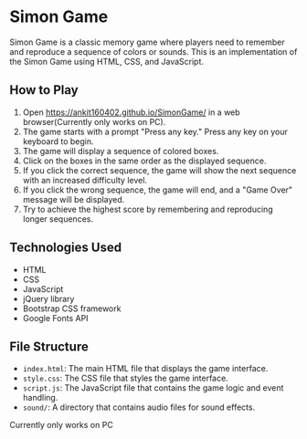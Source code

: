 # Simon Game

Simon Game is a classic memory game where players need to remember and reproduce a sequence of colors or sounds. This is an implementation of the Simon Game using HTML, CSS, and JavaScript.

## How to Play

1. Open https://ankit160402.github.io/SimonGame/  in a web browser(Currently only works on PC).
2. The game starts with a prompt "Press any key." Press any key on your keyboard to begin.
3. The game will display a sequence of colored boxes.
4. Click on the boxes in the same order as the displayed sequence.
5. If you click the correct sequence, the game will show the next sequence with an increased difficulty level.
6. If you click the wrong sequence, the game will end, and a "Game Over" message will be displayed.
7. Try to achieve the highest score by remembering and reproducing longer sequences.

## Technologies Used

- HTML
- CSS
- JavaScript
- jQuery library
- Bootstrap CSS framework
- Google Fonts API

## File Structure

- `index.html`: The main HTML file that displays the game interface.
- `style.css`: The CSS file that styles the game interface.
- `script.js`: The JavaScript file that contains the game logic and event handling.
- `sound/`: A directory that contains audio files for sound effects.

Currently only works on PC
